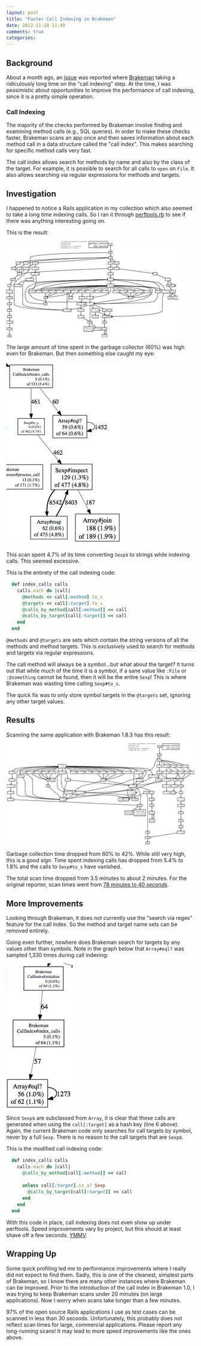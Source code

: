 ```yaml
---
layout: post
title: "Faster Call Indexing in Brakeman"
date: 2012-11-28 11:49
comments: true
categories: 
---
```


## Background

About a month ago, an [issue](https://github.com/presidentbeef/brakeman/issues/171) was reported where [Brakeman](http://brakemanscanner.org) taking a ridiculously long time on the "call indexing" step. At the time, I was pessimistic about opportunities to improve the performance of call indexing, since it is a pretty simple operation.

### Call Indexing

The majority of the checks performed by Brakeman involve finding and examining method calls (e.g., SQL queries). In order to make these checks faster, Brakeman scans an app once and then saves information about each method call in a data structure called the "call index". This makes searching for specific method calls very fast.

The call index allows search for methods by name and also by the class of the target. For example, it is possible to search for all calls to `open` on `File`. It also allows searching via regular expressions for methods and targets. 

## Investigation

I happened to notice a Rails application in my collection which also seemed to take a long time indexing calls. So I ran it through [perftools.rb](https://github.com/tmm1/perftools.rb) to see if there was anything interesting going on.

This is the result:

[![Brakeman 1.8.2 scan](/images/blog/brakeman-scan-1.8.2.png)](/images/blog/brakeman-scan-1.8.2.pdf)


The large amount of time spent in the garbage collector (60%) was high even for Brakeman. But then something else caught my eye:

![Call indexing in 1.8.2](/images/blog/call-indexing-1.8.2.png)

This scan spent 4.7% of its time converting `Sexp`s to strings while indexing calls. This seemed excessive.

This is the entirety of the call indexing code:

```ruby call_index.rb
  def index_calls calls
    calls.each do |call|
      @methods << call[:method].to_s
      @targets << call[:target].to_s
      @calls_by_method[call[:method]] << call
      @calls_by_target[call[:target]] << call
    end
  end
```

`@methods` and `@targets` are sets which contain the string versions of all the methods and method targets. This is *exclusively* used to search for methods and targets via regular expressions.

The call method will always be a symbol...but what about the target? It turns out that while much of the time it is a symbol, if a sane value like `:File` or `:@something` cannot be found, then it will be the entire `Sexp`! This is where Brakeman was wasting time calling `Sexp#to_s`.

The quick fix was to only store symbol targets in the `@targets` set, ignoring any other target values.

## Results

Scanning the same application with Brakeman 1.8.3 has this result:

[![Brakeman 1.8.3 scan](/images/blog/brakeman-scan-1.8.3.png)](/images/blog/brakeman-scan-1.8.3.pdf)

Garbage collection time dropped from 60% to 42%. While still very high, this is a good sign. Time spent indexing calls has dropped from 5.4% to 1.8% and the calls to `Sexp#to_s` have vanished. 

The total scan time dropped from 3.5 minutes to about 2 minutes. For the original reporter, scan times went from [78 minutes to 40 *seconds*](https://github.com/presidentbeef/brakeman/issues/171#issuecomment-10344355).

## More Improvements

Looking through Brakeman, it does not currently use the "search via regex" feature for the call index. So the method and target name sets can be removed entirely.

Going even further, nowhere does Brakeman search for targets by any values other than symbols. Note in the graph below that `Array#eql?` was sampled 1,330 times during call indexing:

![Call indexing hashing](/images/blog/call-indexing-hashing-sexp.png)

Since `Sexp`s are subclassed from `Array`, it is clear that these calls are generated when using the `call[:target]` as a hash key (line 6 above). Again, the current Brakeman code only searches for call targets by symbol, never by a full `Sexp`. There is no reason to the call targets that are `Sexp`s.

This is the modified call indexing code:

```ruby Modified call_index.rb
  def index_calls calls
    calls.each do |call|
      @calls_by_method[call[:method]] << call

      unless call[:target].is_a? Sexp
        @calls_by_target[call[:target]] << call
      end
    end
  end
```

With this code in place, call indexing does not even show up under perftools. Speed improvements vary by project, but this should at least shave off a few seconds. [YMMV](https://github.com/presidentbeef/brakeman/pull/189#issuecomment-10768297). 

## Wrapping Up

Some quick profiling led me to performance improvements where I really did not expect to find them. Sadly, this is one of the cleanest, simplest parts of Brakeman, so I know there are many other instances where Brakeman can be improved. Prior to the introduction of the call index in Brakeman 1.0, I was trying to keep Brakeman scans under 20 minutes (on large applications). Now I worry when scans take longer than a few minutes.

97% of the open source Rails applications I use as test cases can be scanned in less than 30 seconds. Unfortunately, this probably does not reflect scan times for large, commercial applications. Please report any long-running scans! It may lead to more speed improvements like the ones above. 
